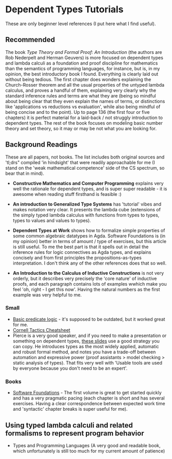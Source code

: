 # Dependent Types Tutorials

These are only beginner level references (I put here what I find useful).

## Recommended

The book *Type Theory and Formal Proof: An Introduction* (the authors are Rob Nederpelt and Herman Geuvers) is more focused on dependent types and lambda calculi as a foundation and proof discipline for mathematics than the semantics of programming languages, for instance, but is, in my opinion, the best introductory book I found. Everything is clearly laid out without being tedious. The first chapter does wonders explaining the Church-Rosser theorem and all the usual properties of the untyped lambda calculus, and proves a handful of them, explaining very clearly why the standard inference rules and terms are what they are (being so mindful about being clear that they even explain the names of terms, or distinctions like 'applications vs reductions vs evaluation', while also being mindful of being concise and to the point). Up to page 136 (the first four or five chapters) it is perfect material for a laid-back / not struggly introduction to dependent types. The rest of the book focuses on modeling basic number theory and set theory, so it may or may be not what you are looking for.

## Background Readings

These are all papers, not books. The list includes both original sources and 'tl;drs" compiled 'in hindsight' that were readily approachable for me (I stand on the 'weak mathematical competence' side of the CS spectrum, so bear that in mind).

+ **Constructive Mathematics and Computer Programming** explains very well the rationale for dependent types, and is super super readable - it is awesome when reading stuff firsthand is feasible :)

+ **An introduction to Generalized Type Systems** has 'tutorial' vibes and makes notation very clear. It presents the lambda cube (extensions of the simply typed lambda calculus with functions from types to types, types to values and values to types).

+ **Dependent Types at Work** shows how to formalize simple properties of some common algebraic datatypes in Agda. Software Foundations is (in my opinion) better in terms of amount / type of exercises, but this article is still useful. To me the best part is that it spells out in detail the inference rules for logic connectives as Agda types, and explains concisely and from first principles the propositions-as-types interpretation. I don't think any of the other references does that so well.

+ **An Introduction to the Calculus of Inductive Constructions** is not very orderly, but it describes very precisely the 'core nature' of inductive proofs, and each paragraph contains lots of examples wwhich make you feel 'oh, right - I get this now'. Having the natural numbers as the first example was very helpful to me.

### Small

+ [Basic predicate logic](https://coq.inria.fr/tutorial/1-basic-predicate-calculus) - it's supposed to be outdated, but it worked great for me.
+ [Cornell Tactics Cheatsheet](https://www.cs.cornell.edu/courses/cs3110/2018sp/a5/coq-tactics-cheatsheet.html)
+ Pierce is a very good speaker, and if you need to make a presentation or something on dependent types, [these slides](https://www.seas.upenn.edu/~sweirich/plmw12/Slides/plmw12-Pierce.pdf) use a good strategy you can copy. He introduces types as the most widely applied, automatic and robust formal method, and notes you have a trade-off between automation and expressive power (proof assistants > model checking > static analysis of types). That fits very well with 'Usable tools are used by everyone because you don't need to be an expert'.

### Books

+ [Software Foundations](https://softwarefoundations.cis.upenn.edu/) - The first volume is great to get started quickly and has a very
  pragmatic pacing (each chapter is short and has several exercises. Having a clear correspondence between expected work time and 'syntactic'
  chapter breaks is super useful for me).

## Using typed lambda calculi and related formalisms to represent program behavior

+ Types and Programming Languages (A very good and readable book, which unfortunately is still too much for my current amount of patience)

